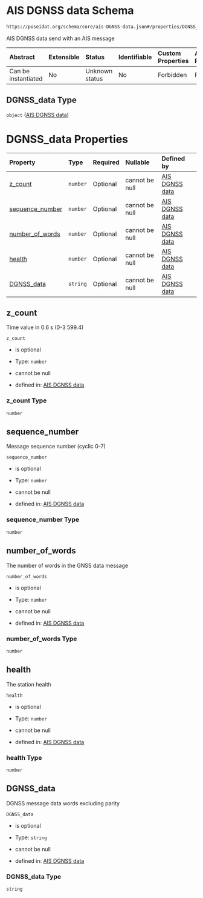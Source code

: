 # AIS DGNSS data Schema

```txt
https://poseidat.org/schema/core/ais-DGNSS-data.json#/properties/DGNSS_data
```

AIS DGNSS data send with an AIS message

| Abstract            | Extensible | Status         | Identifiable | Custom Properties | Additional Properties | Access Restrictions | Defined In                                                                                    |
| :------------------ | :--------- | :------------- | :----------- | :---------------- | :-------------------- | :------------------ | :-------------------------------------------------------------------------------------------- |
| Can be instantiated | No         | Unknown status | No           | Forbidden         | Forbidden             | none                | [ais-measurement.json*](schemas/core/measurement/ais-measurement.json "open original schema") |

## DGNSS_data Type

`object` ([AIS DGNSS data](ais-measurement-properties-ais-dgnss-data.md))

# DGNSS_data Properties

| Property                            | Type     | Required | Nullable       | Defined by                                                                                                                                        |
| :---------------------------------- | :------- | :------- | :------------- | :------------------------------------------------------------------------------------------------------------------------------------------------ |
| [z_count](#z_count)                 | `number` | Optional | cannot be null | [AIS DGNSS data](ais-dgnss-data-properties-z_count.md "https://poseidat.org/schema/core/ais-DGNSS-data.json#/properties/z_count")                 |
| [sequence_number](#sequence_number) | `number` | Optional | cannot be null | [AIS DGNSS data](ais-dgnss-data-properties-sequence_number.md "https://poseidat.org/schema/core/ais-DGNSS-data.json#/properties/sequence_number") |
| [number_of_words](#number_of_words) | `number` | Optional | cannot be null | [AIS DGNSS data](ais-dgnss-data-properties-number_of_words.md "https://poseidat.org/schema/core/ais-DGNSS-data.json#/properties/number_of_words") |
| [health](#health)                   | `number` | Optional | cannot be null | [AIS DGNSS data](ais-dgnss-data-properties-health.md "https://poseidat.org/schema/core/ais-DGNSS-data.json#/properties/health")                   |
| [DGNSS_data](#dgnss_data)           | `string` | Optional | cannot be null | [AIS DGNSS data](ais-dgnss-data-properties-dgnss_data.md "https://poseidat.org/schema/core/ais-DGNSS-data.json#/properties/DGNSS_data")           |

## z_count

Time value in 0.6 s (0-3 599.4)

`z_count`

*   is optional

*   Type: `number`

*   cannot be null

*   defined in: [AIS DGNSS data](ais-dgnss-data-properties-z_count.md "https://poseidat.org/schema/core/ais-DGNSS-data.json#/properties/z_count")

### z_count Type

`number`

## sequence_number

Message sequence number (cyclic 0-7)

`sequence_number`

*   is optional

*   Type: `number`

*   cannot be null

*   defined in: [AIS DGNSS data](ais-dgnss-data-properties-sequence_number.md "https://poseidat.org/schema/core/ais-DGNSS-data.json#/properties/sequence_number")

### sequence_number Type

`number`

## number_of_words

The number of words in the GNSS data message

`number_of_words`

*   is optional

*   Type: `number`

*   cannot be null

*   defined in: [AIS DGNSS data](ais-dgnss-data-properties-number_of_words.md "https://poseidat.org/schema/core/ais-DGNSS-data.json#/properties/number_of_words")

### number_of_words Type

`number`

## health

The station health

`health`

*   is optional

*   Type: `number`

*   cannot be null

*   defined in: [AIS DGNSS data](ais-dgnss-data-properties-health.md "https://poseidat.org/schema/core/ais-DGNSS-data.json#/properties/health")

### health Type

`number`

## DGNSS_data

DGNSS message data words excluding parity

`DGNSS_data`

*   is optional

*   Type: `string`

*   cannot be null

*   defined in: [AIS DGNSS data](ais-dgnss-data-properties-dgnss_data.md "https://poseidat.org/schema/core/ais-DGNSS-data.json#/properties/DGNSS_data")

### DGNSS_data Type

`string`
